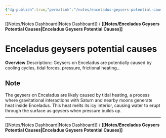 ```yaml
---
{"dg-publish":true,"permalink":"/notes/enceladus-geysers-potential-causes/","tags":["note","enceladus","geysers"],"noteIcon":"","created":"2023-10-02T18:45:09.291+03:00","updated":"2023-10-07T14:39:38.758+03:00"}
---
```


[[Notes/Notes Dashboard\|Notes Dashboard]] / **[[Notes/Enceladus Geysers Potential Causes\|Enceladus Geysers Potential Causes]]**
# Enceladus geysers potential causes
**Overview**
Description:: Geysers on Enceladus are potentially caused by cooling cycles, tidal forces, pressure, frictional heating...

## Note
The geysers on Enceladus are likely caused by tidal heating, a process where gravitational interactions with Saturn and nearby moons generate heat inside Enceladus. This heat melts its icy interior, causing water to erupt through the surface as geysers when pressure builds up.


---
[[Notes/Notes Dashboard\|Notes Dashboard]] / **[[Notes/Enceladus Geysers Potential Causes\|Enceladus Geysers Potential Causes]]**